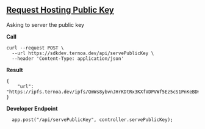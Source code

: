 ## [Request Hosting Public Key](./api.md)
Asking to server the public key

**Call**
```
curl --request POST \
  --url https://sdkdev.ternoa.dev/api/servePublicKey \
  --header 'Content-Type: application/json'
```
**Result**
```
{
    "url": "https://ipfs.ternoa.dev/ipfs/QmWs8ybvnJHrKDtRx3KXfVDPVWf5Ez5cS1PnKeBDHw68Br"
}
```
**Developer Endpoint**
```
  app.post("/api/servePublicKey", controller.servePublicKey);
```